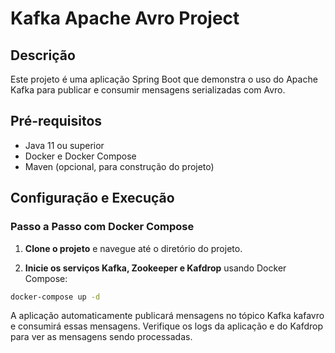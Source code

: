 # Kafka Apache Avro Project

## Descrição

Este projeto é uma aplicação Spring Boot que demonstra o uso do Apache Kafka para publicar e consumir mensagens serializadas com Avro.

## Pré-requisitos

- Java 11 ou superior
- Docker e Docker Compose
- Maven (opcional, para construção do projeto)

## Configuração e Execução

### Passo a Passo com Docker Compose

1. **Clone o projeto** e navegue até o diretório do projeto.

2. **Inicie os serviços Kafka, Zookeeper e Kafdrop** usando Docker Compose:

```bash
docker-compose up -d
```

 A aplicação automaticamente publicará mensagens no tópico Kafka kafavro e consumirá essas mensagens. Verifique os logs da aplicação e do Kafdrop para ver as mensagens sendo processadas.